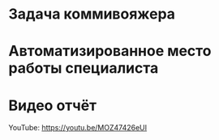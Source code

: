 # Задача коммивояжера
# Автоматизированное место работы специалиста
# Видео отчёт
YouTube: https://youtu.be/MOZ47426eUI 
